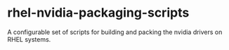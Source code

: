 # rhel-nvidia-packaging-scripts
A configurable set of scripts for building and packing the nvidia drivers on RHEL systems.
